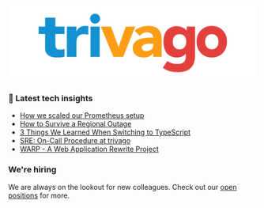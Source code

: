 ![trivago logo](/images/logo-trivago.png)

### 📝 Latest tech insights

<!-- BLOG-POST-LIST:START -->
- [How we scaled our Prometheus setup](https://tech.trivago.com/post/2022-08-23-how-we-scaled-our-prometheus-setup/)
- [How to Survive a Regional Outage](https://tech.trivago.com/post/2022-06-10-how-to-survive-a-regional-outage/)
- [3 Things We Learned When Switching to TypeScript](https://tech.trivago.com/post/2022-08-01-three-learnings-switching-to-typescript/)
- [SRE: On-Call Procedure at trivago](https://tech.trivago.com/post/2022-07-18-sre-on-call-procedure-at-trivago/)
- [WARP - A Web Application Rewrite Project](https://tech.trivago.com/post/2022-05-16-warp-a-web-application-rewrite-project/)
<!-- BLOG-POST-LIST:END -->

### We're hiring

We are always on the lookout for new colleagues.
Check out our [open positions](https://company.trivago.com/open-positions/?gh_src=5d4685202) for more.

<!--

**Here are some ideas to get you started:**

🙋‍♀️ A short introduction - what is your organization all about?
🌈 Contribution guidelines - how can the community get involved?
👩‍💻 Useful resources - where can the community find your docs? Is there anything else the community should know?
🍿 Fun facts - what does your team eat for breakfast?
🧙 Remember, you can do mighty things with the power of [Markdown](https://guides.github.com/features/mastering-markdown/)
-->
